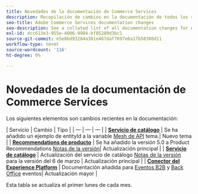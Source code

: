 ```yaml
---
title: Novedades de la documentación de Commerce Services
description: Recopilación de cambios en la documentación de todos los servicios de comercio
seo-title: Adobe Commerce Services documentation changes
seo-description: See a collated list of all documentation changes for Adobe Commerce Services and integration services.
exl-id: dcc613e3-955e-4006-9984-bf05289d3bc1
source-git-commit: e5e8bd93284a301e467daf7697e6a17b58380d11
workflow-type: tm+mt
source-wordcount: '116'
ht-degree: 0%

---
```


# Novedades de la documentación de Commerce Services

Los siguientes elementos son cambios recientes en la documentación:

| Servicio | Cambio | Tipo | | — | — | — | | [**Servicio de catálogo**](../catalog-service/guide-overview.md) | Se ha añadido un ejemplo de entityId a la variable [Mesh de API](../catalog-service/mesh.md) tema.| Nuevo tema | | [**Recommendations de producto**](../product-recommendations/guide-overview.md) | Se ha añadido la versión 5.0 a Product Recommendations [Notas de la versión](../product-recommendations/release-notes.md)| Actualización principal | | [**Servicio de catálogo**](../catalog-service/guide-overview.md) | Actualización del servicio de catálogo [Notas de la versión](../catalog-service/release-notes.md) para la versión del 6 de marzo | Actualización principal | | [**Conector del Experience Platform**](../experience-platform-connector/overview.md) | Documentación añadida para [Eventos B2B](https://experienceleague.adobe.com/docs/commerce-merchant-services/experience-platform-connector/event-forwarding/events.html#b2b-events) y [Back Office](https://experienceleague.adobe.com/docs/commerce-merchant-services/experience-platform-connector/event-forwarding/events.html#back-office-events) eventos| Actualización mayor |

Esta tabla se actualiza el primer lunes de cada mes.
